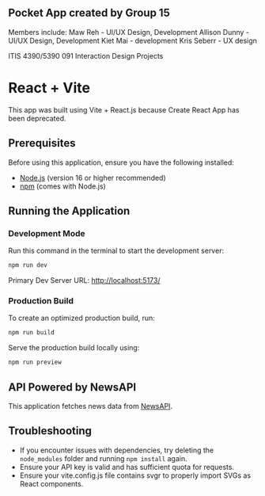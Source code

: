 ## Pocket App created by Group 15
Members include: 
Maw Reh - UI/UX Design, Development
Allison Dunny - UI/UX Design, Development
Kiet Mai - development
Kris Seberr - UX design

ITIS 4390/5390 091 Interaction Design Projects

# React + Vite
This app was built using Vite + React.js because Create React App has been deprecated.

## Prerequisites
Before using this application, ensure you have the following installed:
- [Node.js](https://nodejs.org/) (version 16 or higher recommended)
- [npm](https://www.npmjs.com/) (comes with Node.js)

## Running the Application
### Development Mode
Run this command in the terminal to start the development server:
```bash
npm run dev
```
Primary Dev Server URL: [http://localhost:5173/](http://localhost:5173/)

### Production Build
To create an optimized production build, run:
```bash
npm run build
```
Serve the production build locally using:
```bash
npm run preview
```

## API Powered by NewsAPI
This application fetches news data from [NewsAPI](https://newsapi.org/).

## Troubleshooting
- If you encounter issues with dependencies, try deleting the `node_modules` folder and running `npm install` again.
- Ensure your API key is valid and has sufficient quota for requests.
- Ensure your vite.config.js file contains svgr to properly import SVGs as React components.
